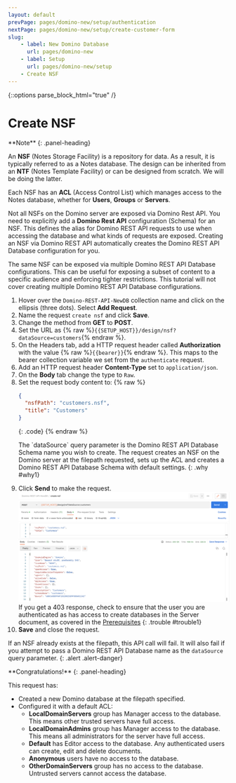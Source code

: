 ```yaml
---
layout: default
prevPage: pages/domino-new/setup/authentication
nextPage: pages/domino-new/setup/create-customer-form
slug:
    - label: New Domino Database
      url: pages/domino-new
    - label: Setup
      url: pages/domino-new/setup
    - Create NSF
---
```


{::options parse_block_html="true" /}

# Create NSF

<div class="panel panel-info">
**Note**
{: .panel-heading}
<div class="panel-body">

An **NSF** (Notes Storage Facility) is a repository for data. As a result, it is typically referred to as a Notes database. The design can be inherited from an **NTF** (Notes Template Facility) or can be designed from scratch. We will be doing the latter.

Each NSF has an **ACL** (Access Control List) which manages access to the Notes database, whether for **Users**, **Groups** or **Servers**.

Not all NSFs on the Domino server are exposed via Domino Rest API. You need to explicitly add a **Domino Rest API** configuration (Schema) for an NSF. This defines the alias for Domino REST API requests to use when accessing the database and what kinds of requests are exposed. Creating an NSF via Domino REST API automatically creates the Domino REST API Database configuration for you.

The same NSF can be exposed via multiple Domino REST API Database configurations. This can be useful for exposing a subset of content to a specific audience and enforcing tighter restrictions. This tutorial will not cover creating multiple Domino REST API Database configurations.

</div>
</div>

1. Hover over the `Domino-REST-API-NewDB` collection name and click on the ellipsis (three dots). Select **Add Request**.
2. Name the request `create nsf` and click **Save**.
3. Change the method from **GET** to **POST**.
4. Set the URL as {% raw %}`{{SETUP_HOST}}/design/nsf?dataSource=customers`{% endraw %}.
5. On the Headers tab, add a HTTP request header called **Authorization** with the value {% raw %}`{{bearer}}`{% endraw %}. This maps to the bearer collection variable we set from the `authenticate` request.
6. Add an HTTP request header **Content-Type** set to `application/json`.
7. On the **Body** tab change the type to `Raw`.
8. Set the request body content to:
    {% raw %}
    ~~~json
    {
      "nsfPath": "customers.nsf",
      "title": "Customers"
    }
    ~~~
    {: .code}
    {% endraw %}
    <p/>
    The `dataSource` query parameter is the Domino REST API Database Schema name you wish to create. The request creates an NSF on the Domino server at the filepath requested, sets up the ACL and creates a Domino REST API Database Schema with default settings.
    {: .why #why1}
9. Click **Send** to make the request.
    ![Create NSF](../images/setup/create-nsf.png)
    If you get a 403 response, check to ensure that the user you are authenticated as has access to create databases in the Server document, as covered in the [Prerequisites](../index.html#pre-requisites)
    {: .trouble #trouble1}
10. **Save** and close the request.

If an NSF already exists at the filepath, this API call will fail. It will also fail if you attempt to pass a Domino REST API Database name as the `dataSource` query parameter.
{: .alert .alert-danger}

<div class="panel panel-success">
**Congratulations!**
{: .panel-heading}
<div class="panel-body">

This request has:

- Created a new Domino database at the filepath specified.
- Configured it with a default ACL:
  - **LocalDomainServers** group has Manager access to the database. This means other trusted servers have full access.
  - **LocalDomainAdmins** group has Manager access to the database. This means all administrators for the server have full access.
  - **Default** has Editor access to the database. Any authenticated users can create, edit and delete documents.
  - **Anonymous** users have no access to the database.
  - **OtherDomainServers** group has no access to the database. Untrusted servers cannot access the database.

</div>
</div>
